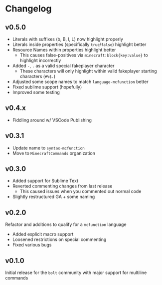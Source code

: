 # Changelog

## v0.5.0

- Literals with suffixes (b, B, l, L) now highlight properly
- Literals inside properties (specifically `true`/`false`) highlight better
- Resource Names within properties highlight better
  - This causes false-positives via `minecraft:block{key:value}` to highlight incorrectly
- Added `-`, `.` as a valid special fakeplayer character
  - These characters will only highlight within valid fakeplayer starting characters (`#%$.`)
- Adjusted some scope names to match `language-mcfunction` better
- Fixed sublime support (hopefully)
- Improved some testing

## v0.4.x

- Fiddling around w/ VSCode Publishing

## v0.3.1

- Update name to `syntax-mcfunction`
- Move to `MinecraftCommands` organization

## v0.3.0

- Added support for Sublime Text
- Reverted commenting changes from last release
  - This caused issues when you commented out normal code
- Slightly restructured GA + some naming

## v0.2.0

Refactor and additions to qualify for a `mcfunction` language

- Added explicit macro support
- Loosened restrictions on special commenting
- Fixed various bugs

## v0.1.0

Initial release for the `bolt` community with major support for multiline commands
